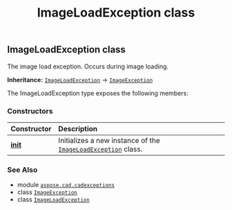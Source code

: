 ﻿---
title: ImageLoadException class
second_title: Aspose.CAD for Python via .NET API References
description: 
type: docs
weight: 60
url: /python-net/aspose.cad.cadexceptions/imageloadexception/
is_root: false
---

## ImageLoadException class

The image load exception. Occurs during image loading.



**Inheritance:** [`ImageLoadException`](/cad/python-net/aspose.cad.cadexceptions/imageloadexception) → 
[`ImageException`](/cad/python-net/aspose.cad.cadexceptions/imageexception)



The ImageLoadException type exposes the following members:

### Constructors
| Constructor | Description |
| :- | :- |
| [__init__](/cad/python-net/aspose.cad.cadexceptions/imageloadexception/__init__/#str) | Initializes a new instance of the [`ImageLoadException`](/cad/python-net/aspose.cad.cadexceptions/imageloadexception) class. |



### See Also
* module [`aspose.cad.cadexceptions`](..)
* class [`ImageException`](/cad/python-net/aspose.cad.cadexceptions/imageexception)
* class [`ImageLoadException`](/cad/python-net/aspose.cad.cadexceptions/imageloadexception)
